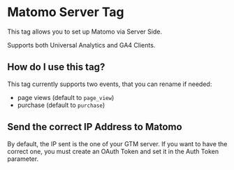 # Matomo Server Tag

This tag allows you to set up Matomo via Server Side.

Supports both Universal Analytics and GA4 Clients.

## How do I use this tag?

This tag currently supports two events, that you can rename if needed:
- page views (default to `page_view`)
- purchase (default to `purchase`)

## Send the correct IP Address to Matomo

By default, the IP sent is the one of your GTM server. If you want to have the correct one, you must create an OAuth Token and set it in the Auth Token parameter.
